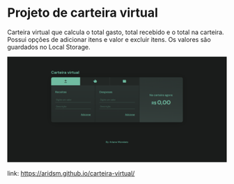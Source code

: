 # Projeto de carteira virtual

Carteira virtual que calcula o total gasto, total recebido e o total na carteira. Possui opções de adicionar itens e valor e excluir itens. Os valores são guardados no Local Storage.

![imagem da página](https://github.com/aridsm/carteira-virtual/blob/master/page.png)

link: https://aridsm.github.io/carteira-virtual/
